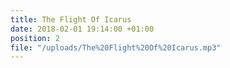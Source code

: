 ```yaml
---
title: The Flight Of Icarus
date: 2018-02-01 19:14:00 +01:00
position: 2
file: "/uploads/The%20Flight%20Of%20Icarus.mp3"
---
```


